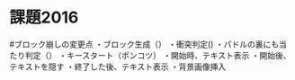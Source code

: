 # 課題2016

#ブロック崩しの変更点
    ・ブロック生成（）
    ・衝突判定()
    ・パドルの裏にも当たり判定（）
    ・キースタート（ポンコツ）
    ・開始時、テキスト表示
    ・開始後、テキストを隠す
    ・終了した後、テキスト表示
    ・背景画像挿入